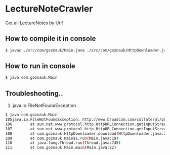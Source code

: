 LectureNoteCrawler
==================

Get all LectureNotes by Url!






How to compile it in console
--------------------------------------

```sh
$ javac ./src/com/goznauk/Main.java ./src/com/goznauk/HttpDownloader.java
```



How to run in console
---------------------------------------
```sh
$ java com.goznauk.Main
```


Troubleshooting..
-----------------------

1. java.io.FileNotFoundException
```sh
$ java com.goznauk.Main
105java.io.FileNotFoundException: http://www.broadcom.com/collateral/pb1.pdf
106        at sun.net.www.protocol.http.HttpURLConnection.getInputStream0(HttpURLConnection.java:1834)
107        at sun.net.www.protocol.http.HttpURLConnection.getInputStream(HttpURLConnection.java:1439)
108        at com.goznauk.HttpDownloader.download(HttpDownloader.java:21)
109        at com.goznauk.Main$1.run(Main.java:19)
110        at java.lang.Thread.run(Thread.java:745)
111        at com.goznauk.Main.main(Main.java:22)
```


